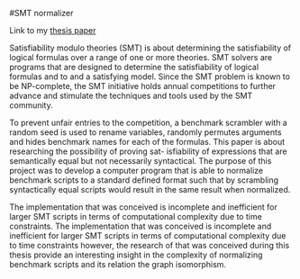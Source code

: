 #SMT normalizer

Link to my [thesis paper](http://www.diva-portal.org/smash/get/diva2:895083/FULLTEXT01.pdf)

Satisfiability modulo theories (SMT) is about determining the satisfiability of logical formulas over a range of one or more theories. SMT solvers are programs that are designed
to determine the satisfiability of logical formulas and to and a satisfying model. Since the
SMT problem is known to be NP-complete, the SMT initiative holds annual competitions
to further advance and stimulate the techniques and tools used by the SMT community.

To prevent unfair entries to the competition, a benchmark scrambler with a random seed
is used to rename variables, randomly permutes arguments and hides benchmark names
for each of the formulas. This paper is about researching the possibility of proving sat-
isfiability of expressions that are semantically equal but not necessarily syntactical. The
purpose of this project was to develop a computer program that is able to normalize
benchmark scripts to a standard defined format such that by scrambling syntactically
equal scripts would result in the same result when normalized. 

The implementation that was conceived is incomplete and inefficient for larger SMT scripts in terms of 
computational complexity due to time constraints. The implementation that was conceived is
incomplete and inefficient for larger SMT scripts in terms of computational complexity
due to time constraints however, the research of that was conceived during this thesis
provide an interesting insight in the complexity of normalizing benchmark scripts and its
relation the graph isomorphism.
